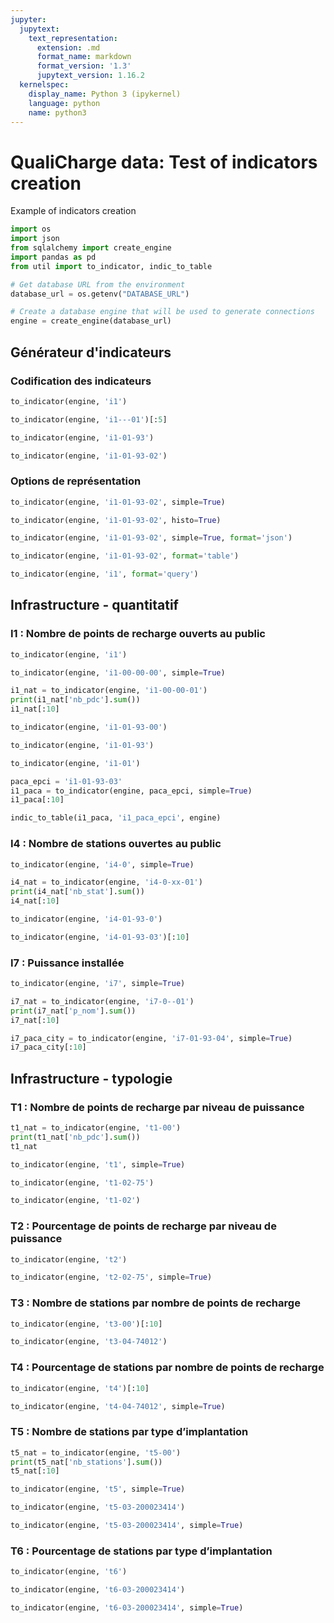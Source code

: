 ```yaml
---
jupyter:
  jupytext:
    text_representation:
      extension: .md
      format_name: markdown
      format_version: '1.3'
      jupytext_version: 1.16.2
  kernelspec:
    display_name: Python 3 (ipykernel)
    language: python
    name: python3
---
```


# QualiCharge data: Test of indicators creation
Example of indicators creation

```python
import os
import json
from sqlalchemy import create_engine
import pandas as pd
from util import to_indicator, indic_to_table

# Get database URL from the environment
database_url = os.getenv("DATABASE_URL")

# Create a database engine that will be used to generate connections
engine = create_engine(database_url)

```

## Générateur d'indicateurs


### Codification des indicateurs

```python
to_indicator(engine, 'i1')
```

```python
to_indicator(engine, 'i1---01')[:5]
```

```python
to_indicator(engine, 'i1-01-93')
```

```python
to_indicator(engine, 'i1-01-93-02')
```

### Options de représentation

```python
to_indicator(engine, 'i1-01-93-02', simple=True)
```

```python
to_indicator(engine, 'i1-01-93-02', histo=True)
```

```python
to_indicator(engine, 'i1-01-93-02', simple=True, format='json')
```

```python
to_indicator(engine, 'i1-01-93-02', format='table')
```

```python
to_indicator(engine, 'i1', format='query')
```

## Infrastructure - quantitatif


### I1 : Nombre de points de recharge ouverts au public

```python
to_indicator(engine, 'i1')
```

```python
to_indicator(engine, 'i1-00-00-00', simple=True)
```

```python
i1_nat = to_indicator(engine, 'i1-00-00-01')
print(i1_nat['nb_pdc'].sum())
i1_nat[:10]
```

```python
to_indicator(engine, 'i1-01-93-00')
```

```python
to_indicator(engine, 'i1-01-93')
```

```python
to_indicator(engine, 'i1-01')
```

```python
paca_epci = 'i1-01-93-03'
i1_paca = to_indicator(engine, paca_epci, simple=True)
i1_paca[:10]
```

```python
indic_to_table(i1_paca, 'i1_paca_epci', engine)
```

### I4 : Nombre de stations ouvertes au public

```python
to_indicator(engine, 'i4-0', simple=True)
```

```python
i4_nat = to_indicator(engine, 'i4-0-xx-01')
print(i4_nat['nb_stat'].sum())
i4_nat[:10]
```

```python
to_indicator(engine, 'i4-01-93-0')
```

```python
to_indicator(engine, 'i4-01-93-03')[:10]
```

### I7 : Puissance installée

```python
to_indicator(engine, 'i7', simple=True)
```

```python
i7_nat = to_indicator(engine, 'i7-0--01')
print(i7_nat['p_nom'].sum())
i7_nat[:10]
```

```python
i7_paca_city = to_indicator(engine, 'i7-01-93-04', simple=True)
i7_paca_city[:10]
```

## Infrastructure - typologie


### T1 : Nombre de points de recharge par niveau de puissance

```python
t1_nat = to_indicator(engine, 't1-00')
print(t1_nat['nb_pdc'].sum())
t1_nat
```

```python
to_indicator(engine, 't1', simple=True)
```

```python
to_indicator(engine, 't1-02-75')
```

```python
to_indicator(engine, 't1-02')
```

### T2 : Pourcentage de points de recharge par niveau de puissance

```python
to_indicator(engine, 't2')
```

```python
to_indicator(engine, 't2-02-75', simple=True)
```

### T3 : Nombre de stations par nombre de points de recharge

```python
to_indicator(engine, 't3-00')[:10]
```

```python
to_indicator(engine, 't3-04-74012')
```

### T4 : Pourcentage de stations par nombre de points de recharge

```python
to_indicator(engine, 't4')[:10]
```

```python
to_indicator(engine, 't4-04-74012', simple=True)
```

### T5 : Nombre de stations par type d’implantation

```python
t5_nat = to_indicator(engine, 't5-00')
print(t5_nat['nb_stations'].sum())
t5_nat[:10]
```

```python
to_indicator(engine, 't5', simple=True)
```

```python
to_indicator(engine, 't5-03-200023414')
```

```python
to_indicator(engine, 't5-03-200023414', simple=True)
```

### T6 : Pourcentage de stations par type d’implantation

```python
to_indicator(engine, 't6')
```

```python
to_indicator(engine, 't6-03-200023414')
```

```python
to_indicator(engine, 't6-03-200023414', simple=True)
```
